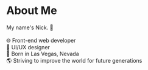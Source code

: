# About Me
My name's Nick. 👋<br><br>
🌐 Front-end web developer<br>
🎨 UI/UX designer<br>
🎰 Born in Las Vegas, Nevada<br>
🌎 Striving to improve the world for future generations<br>
